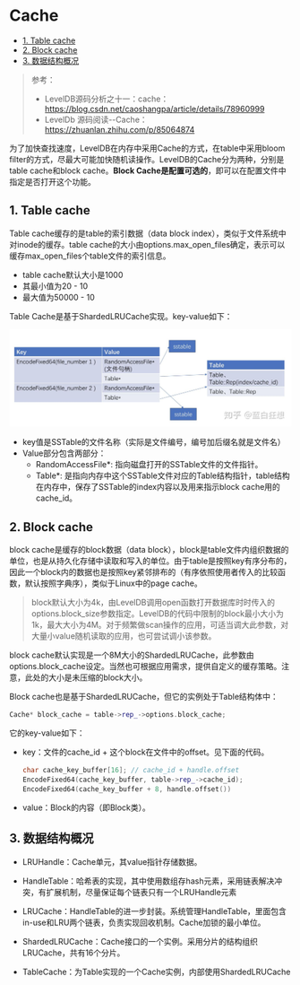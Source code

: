# Cache

- [1. Table cache](#1-table-cache)
- [2. Block cache](#2-block-cache)
- [3. 数据结构概况](#3-数据结构概况)

> 参考：
>
> - LevelDB源码分析之十一：cache： <https://blog.csdn.net/caoshangpa/article/details/78960999>
> - LevelDb 源码阅读--Cache： <https://zhuanlan.zhihu.com/p/85064874>

为了加快查找速度，LevelDB在内存中采用Cache的方式，在table中采用bloom filter的方式，尽最大可能加快随机读操作。LevelDB的Cache分为两种，分别是table cache和block cache。**Block Cache是配置可选的**，即可以在配置文件中指定是否打开这个功能。

## 1. Table cache

Table cache缓存的是table的索引数据（data block index），类似于文件系统中对inode的缓存。table cache的大小由options.max_open_files确定，表示可以缓存max_open_files个table文件的索引信息。

- table cache默认大小是1000
- 其最小值为20 - 10
- 最大值为50000 - 10

Table Cache是基于ShardedLRUCache实现。key-value如下：

![](images/leveldb-table-2020-11-04-18-26-08.png)

- key值是SSTable的文件名称（实际是文件编号，编号加后缀名就是文件名）
- Value部分包含两部分：
  - RandomAccessFile*: 指向磁盘打开的SSTable文件的文件指针。
  - Table*: 是指向内存中这个SSTable文件对应的Table结构指针，table结构在内存中，保存了SSTable的index内容以及用来指示block cache用的cache_id。

## 2. Block cache

block cache是缓存的block数据（data block），block是table文件内组织数据的单位，也是从持久化存储中读取和写入的单位。由于table是按照key有序分布的，因此一个block内的数据也是按照key紧邻排布的（有序依照使用者传入的比较函数，默认按照字典序），类似于Linux中的page cache。

> block默认大小为4k，由LevelDB调用open函数打开数据库时时传入的options.block_size参数指定。LevelDB的代码中限制的block最小大小为1k，最大大小为4M。对于频繁做scan操作的应用，可适当调大此参数，对大量小value随机读取的应用，也可尝试调小该参数。

block cache默认实现是一个8M大小的ShardedLRUCache，此参数由options.block_cache设定。当然也可根据应用需求，提供自定义的缓存策略。注意，此处的大小是未压缩的block大小。

Block cache也是基于ShardedLRUCache，但它的实例处于Table结构体中：

```cpp
Cache* block_cache = table->rep_->options.block_cache;
```

它的key-value如下：

- key：文件的cache_id + 这个block在文件中的offset。见下面的代码。
  
    ```cpp
    char cache_key_buffer[16]; // cache_id + handle.offset
    EncodeFixed64(cache_key_buffer, table->rep_->cache_id);
    EncodeFixed64(cache_key_buffer + 8, handle.offset())
    ```

- value：Block的内容（即Block类）。

## 3. 数据结构概况

- LRUHandle：Cache单元，其value指针存储数据。
- HandleTable：哈希表的实现，其中使用数组存hash元素，采用链表解决冲突，有扩展机制，尽量保证每个链表只有一个LRUHandle元素
- LRUCache：HandleTable的进一步封装。系统管理HandleTable，里面包含in-use和LRU两个链表，负责实现回收机制。Cache加锁的最小单位。
- ShardedLRUCache：Cache接口的一个实例。采用分片的结构组织LRUCache，共有16个分片。

- TableCache：为Table实现的一个Cache实例，内部使用ShardedLRUCache

